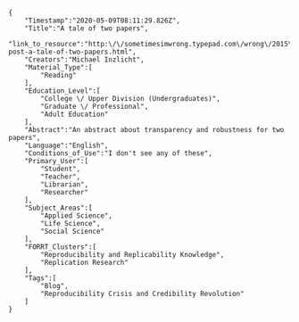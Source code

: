 
    {
        "Timestamp":"2020-05-09T08:11:29.826Z",
        "Title":"A tale of two papers",
        "link_to_resource":"http:\/\/sometimesimwrong.typepad.com\/wrong\/2015\/11\/guest-post-a-tale-of-two-papers.html",
        "Creators":"Michael Inzlicht",
        "Material_Type":[
            "Reading"
        ],
        "Education_Level":[
            "College \/ Upper Division (Undergraduates)",
            "Graduate \/ Professional",
            "Adult Education"
        ],
        "Abstract":"An abstract about transparency and robustness for two papers",
        "Language":"English",
        "Conditions_of_Use":"I don't see any of these",
        "Primary_User":[
            "Student",
            "Teacher",
            "Librarian",
            "Researcher"
        ],
        "Subject_Areas":[
            "Applied Science",
            "Life Science",
            "Social Science"
        ],
        "FORRT_Clusters":[
            "Reproducibility and Replicability Knowledge",
            "Replication Research"
        ],
        "Tags":[
            "Blog",
            "Reproducibility Crisis and Credibility Revolution"
        ]
    }
